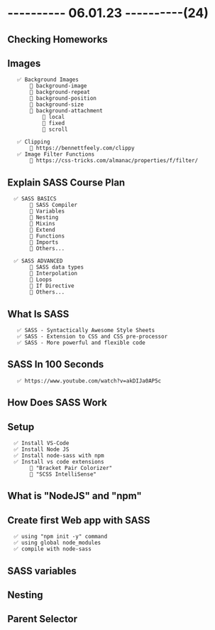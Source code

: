 # ---------- 06.01.23 ----------(24)

## Checking Homeworks

## Images

       ✅ Background Images
           🔷 background-image
           🔷 background-repeat
           🔷 background-position
           🔷 background-size
           🔷 background-attachment
               🎁 local
               🎁 fixed
               🎁 scroll

       ✅ Clipping
           🔷 https://bennettfeely.com/clippy
       ✅ Image Filter Functions
           🔷 https://css-tricks.com/almanac/properties/f/filter/

## Explain SASS Course Plan

      ✅ SASS BASICS
           🎁 SASS Compiler
           🎁 Variables
           🎁 Nesting
           🎁 Mixins
           🎁 Extend
           🎁 Functions
           🎁 Imports
           🎁 Others...

      ✅ SASS ADVANCED
           🎁 SASS data types
           🎁 Interpolation
           🎁 Loops
           🎁 If Directive
           🎁 Others...

## What Is SASS

       ✅ SASS - Syntactically Awesome Style Sheets
       ✅ SASS - Extension to CSS and CSS pre-processor
       ✅ SASS - More powerful and flexible code

## SASS In 100 Seconds

       ✅ https://www.youtube.com/watch?v=akDIJa0AP5c

## How Does SASS Work

## Setup

      ✅ Install VS-Code
      ✅ Install Node JS
      ✅ Install node-sass with npm
      ✅ Install vs code extensions
           🎁 "Bracket Pair Colorizer"
           🎁 "SCSS IntelliSense"

## What is "NodeJS" and "npm"

## Create first Web app with SASS

      ✅ using "npm init -y" command
      ✅ using global node_modules
      ✅ compile with node-sass

## SASS variables

## Nesting

## Parent Selector
